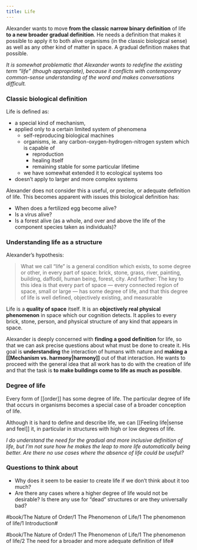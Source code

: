 ```yaml
---
title: Life
---
```


Alexander wants to move **from the classic narrow binary definition** of life **to a new broader gradual definition**. He needs a definition that makes it possible to apply it to both alive organisms (in the classic biological sense) as well as any other kind of matter in space. A gradual definition makes that possible.

*It is somewhat problematic that Alexander wants to redefine the existing term “life” (though appropriate), because it conflicts with contemporary common-sense understanding of the word and makes conversations difficult.*

### Classic biological definition
Life is defined as:

- a special kind of mechanism, 
- applied only to a certain limited system of phenomena 
	- self-reproducing biological machines
	- organisms, ie. any carbon-oxygen-hydrogen-nitrogen system which is capable of
		- reproduction
		- healing itself
		- remaining stable for some particular lifetime
	- we have somewhat extended it to ecological systems too
- doesn’t apply to larger and more complex systems

Alexander does not consider this a useful, or precise, or adequate definition of life. This becomes apparent with issues this biological definition has:

- When does a fertilized egg become alive?
- Is a virus alive?
- Is a forest alive (as a whole, and over and above the life of the component species taken as individuals)?

### Understanding life as a structure
Alexander’s hypothesis:

> What we call “life” is a general condition which exists, to some degree or other, in every part of space: brick, stone, grass, river, painting, building, daffodil, human being, forest, city. And further: The key to this idea is that every part of space — every connected region of space, small or large — has some degree of life, and that this degree of life is well defined, objectively existing, and measurable

Life is a **quality of space** itself. It is an **objectively real physical phenomenon** in space which our cognition detects. It applies to every brick, stone, person, and physical structure of any kind that appears in space.

Alexander is deeply concerned with **finding a good definition** for life, so that we can ask precise questions about what must be done to create it. His goal is **understanding** the interaction of humans with nature and **making a [[Mechanism vs. harmony|harmony]]** out of that interaction. He wants to proceed with the general idea that all work has to do with the creation of life and that the task is **to make buildings come to life as much as possible**.

### Degree of life
Every form of [[order]] has some degree of life.
The particular degree of life that occurs in organisms becomes a special case of a broader conception of life.

Although it is hard to define and describe life, we can [[Feeling life|sense and feel]] it, in particular in structures with high or low degrees of life.

*I do understand the need for the gradual and more inclusive definition of life, but I’m not sure how he makes the leap to more life automatically being better. Are there no use cases where the absence of life could be useful?*

### Questions to think about
* Why does it seem to be easier to create life if we don’t think about it too much?
* Are there any cases where a higher degree of life would not be desirable? Is there any use for “dead” structures or are they universally bad?


#book/The Nature of Order/1 The Phenomenon of Life/1 The phenomenon of life/1 Introduction#

#book/The Nature of Order/1 The Phenomenon of Life/1 The phenomenon of life/2 The need for a broader and more adequate definition of life#